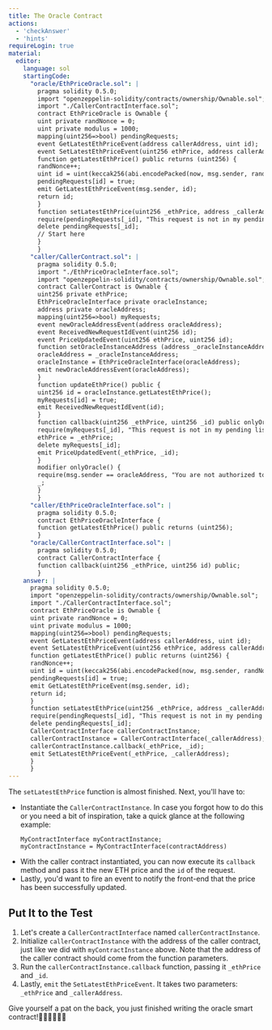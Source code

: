 ```yaml
---
title: The Oracle Contract
actions:
  - 'checkAnswer'
  - 'hints'
requireLogin: true
material:
  editor:
    language: sol
    startingCode:
      "oracle/EthPriceOracle.sol": |
        pragma solidity 0.5.0;
        import "openzeppelin-solidity/contracts/ownership/Ownable.sol";
        import "./CallerContractInterface.sol";
        contract EthPriceOracle is Ownable {
        uint private randNonce = 0;
        uint private modulus = 1000;
        mapping(uint256=>bool) pendingRequests;
        event GetLatestEthPriceEvent(address callerAddress, uint id);
        event SetLatestEthPriceEvent(uint256 ethPrice, address callerAddress);
        function getLatestEthPrice() public returns (uint256) {
        randNonce++;
        uint id = uint(keccak256(abi.encodePacked(now, msg.sender, randNonce))) % modulus;
        pendingRequests[id] = true;
        emit GetLatestEthPriceEvent(msg.sender, id);
        return id;
        }
        function setLatestEthPrice(uint256 _ethPrice, address _callerAddress,   uint256 _id) public onlyOwner {
        require(pendingRequests[_id], "This request is not in my pending list.");
        delete pendingRequests[_id];
        // Start here
        }
        }
      "caller/CallerContract.sol": |
        pragma solidity 0.5.0;
        import "./EthPriceOracleInterface.sol";
        import "openzeppelin-solidity/contracts/ownership/Ownable.sol";
        contract CallerContract is Ownable {
        uint256 private ethPrice;
        EthPriceOracleInterface private oracleInstance;
        address private oracleAddress;
        mapping(uint256=>bool) myRequests;
        event newOracleAddressEvent(address oracleAddress);
        event ReceivedNewRequestIdEvent(uint256 id);
        event PriceUpdatedEvent(uint256 ethPrice, uint256 id);
        function setOracleInstanceAddress (address _oracleInstanceAddress) public onlyOwner {
        oracleAddress = _oracleInstanceAddress;
        oracleInstance = EthPriceOracleInterface(oracleAddress);
        emit newOracleAddressEvent(oracleAddress);
        }
        function updateEthPrice() public {
        uint256 id = oracleInstance.getLatestEthPrice();
        myRequests[id] = true;
        emit ReceivedNewRequestIdEvent(id);
        }
        function callback(uint256 _ethPrice, uint256 _id) public onlyOracle {
        require(myRequests[_id], "This request is not in my pending list.");
        ethPrice = _ethPrice;
        delete myRequests[_id];
        emit PriceUpdatedEvent(_ethPrice, _id);
        }
        modifier onlyOracle() {
        require(msg.sender == oracleAddress, "You are not authorized to call this function.");
        _;
        }
        }
      "caller/EthPriceOracleInterface.sol": |
        pragma solidity 0.5.0;
        contract EthPriceOracleInterface {
        function getLatestEthPrice() public returns (uint256);
        }
      "oracle/CallerContractInterface.sol": |
        pragma solidity 0.5.0;
        contract CallerContractInterface {
        function callback(uint256 _ethPrice, uint256 id) public;
        }
    answer: |
      pragma solidity 0.5.0;
      import "openzeppelin-solidity/contracts/ownership/Ownable.sol";
      import "./CallerContractInterface.sol";
      contract EthPriceOracle is Ownable {
      uint private randNonce = 0;
      uint private modulus = 1000;
      mapping(uint256=>bool) pendingRequests;
      event GetLatestEthPriceEvent(address callerAddress, uint id);
      event SetLatestEthPriceEvent(uint256 ethPrice, address callerAddress);
      function getLatestEthPrice() public returns (uint256) {
      randNonce++;
      uint id = uint(keccak256(abi.encodePacked(now, msg.sender, randNonce))) % modulus;
      pendingRequests[id] = true;
      emit GetLatestEthPriceEvent(msg.sender, id);
      return id;
      }
      function setLatestEthPrice(uint256 _ethPrice, address _callerAddress, uint256 _id) public onlyOwner {
      require(pendingRequests[_id], "This request is not in my pending list.");
      delete pendingRequests[_id];
      CallerContractInterface callerContractInstance;
      callerContractInstance = CallerContractInterface(_callerAddress);
      callerContractInstance.callback(_ethPrice, _id);
      emit SetLatestEthPriceEvent(_ethPrice, _callerAddress);
      }
      }
---
```

 
The `setLatestEthPrice` function is almost finished. Next, you'll have to:

* Instantiate the `CallerContractInstance`. In case you forgot how to do this or you need a bit of inspiration, take a quick glance at the following example:
  ```solidity
  MyContractInterface myContractInstance;
  myContractInstance = MyContractInterface(contractAddress)
  ```
* With the caller contract instantiated, you can now execute its `callback` method and pass it the new ETH price and the `id` of the request.
* Lastly, you'd want to fire an event to notify the front-end that the price has been successfully updated.

## Put It to the Test

1. Let's create a `CallerContractInterface` named `callerContractInstance`.
2. Initialize `callerContractInstance` with the address of the caller contract, just like we did with `myContractInstance` above. Note that the address of the caller contract should come from the function parameters.
3. Run the `callerContractInstance.callback` function, passing it `_ethPrice` and `_id`.
4. Lastly, `emit` the `SetLatestEthPriceEvent`. It takes two parameters: `_ethPrice` and `_callerAddress`.

Give yourself a pat on the back, you just finished writing the oracle smart contract!💪🏻💪🏻💪🏻
